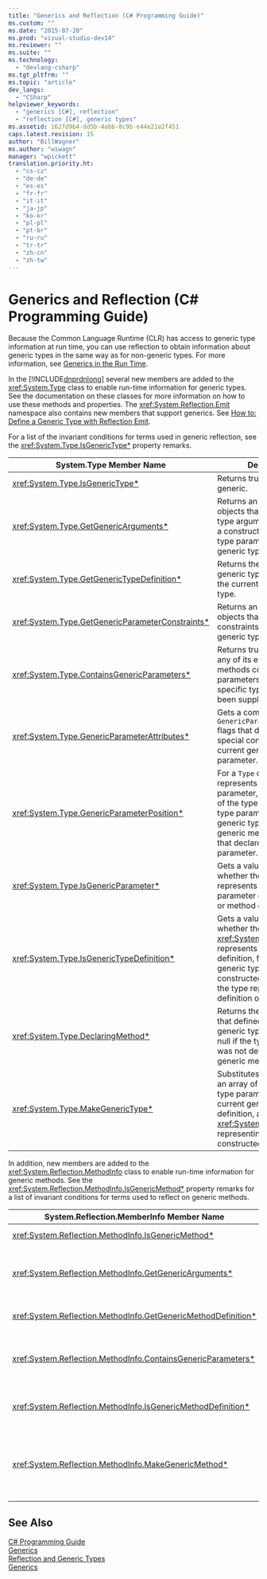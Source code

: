 ```yaml
---
title: "Generics and Reflection (C# Programming Guide)"
ms.custom: ""
ms.date: "2015-07-20"
ms.prod: "visual-studio-dev14"
ms.reviewer: ""
ms.suite: ""
ms.technology: 
  - "devlang-csharp"
ms.tgt_pltfrm: ""
ms.topic: "article"
dev_langs: 
  - "CSharp"
helpviewer_keywords: 
  - "generics [C#], reflection"
  - "reflection [C#], generic types"
ms.assetid: 162fd9b4-dd5b-4abb-8c9b-e44e21e2f451
caps.latest.revision: 15
author: "BillWagner"
ms.author: "wiwagn"
manager: "wpickett"
translation.priority.ht: 
  - "cs-cz"
  - "de-de"
  - "es-es"
  - "fr-fr"
  - "it-it"
  - "ja-jp"
  - "ko-kr"
  - "pl-pl"
  - "pt-br"
  - "ru-ru"
  - "tr-tr"
  - "zh-cn"
  - "zh-tw"
---
```

# Generics and Reflection (C# Programming Guide)
Because the Common Language Runtime (CLR) has access to generic type information at run time, you can use reflection to obtain information about generic types in the same way as for non-generic types. For more information, see [Generics in the Run Time](../../../csharp\programming-guide\generics/generics-in-the-run-time.md).  
  
 In the [!INCLUDE[dnprdnlong](../../../csharp\programming-guide\events/includes/dnprdnlong_md.md)] several new members are added to the <xref:System.Type> class to enable run-time information for generic types. See the documentation on these classes for more information on how to use these methods and properties. The <xref:System.Reflection.Emit> namespace also contains new members that support generics. See [How to: Define a Generic Type with Reflection Emit](../Topic/How%20to:%20Define%20a%20Generic%20Type%20with%20Reflection%20Emit.md).  
  
 For a list of the invariant conditions for terms used in generic reflection, see the <xref:System.Type.IsGenericType*> property remarks.  
  
|System.Type Member Name|Description|  
|-----------------------------|-----------------|  
|<xref:System.Type.IsGenericType*>|Returns true if a type is generic.|  
|<xref:System.Type.GetGenericArguments*>|Returns an array of `Type` objects that represent the type arguments supplied for a constructed type, or the type parameters of a generic type definition.|  
|<xref:System.Type.GetGenericTypeDefinition*>|Returns the underlying generic type definition for the current constructed type.|  
|<xref:System.Type.GetGenericParameterConstraints*>|Returns an array of `Type` objects that represent the constraints on the current generic type parameter.|  
|<xref:System.Type.ContainsGenericParameters*>|Returns true if the type or any of its enclosing types or methods contain type parameters for which specific types have not been supplied.|  
|<xref:System.Type.GenericParameterAttributes*>|Gets a combination of `GenericParameterAttributes` flags that describe the special constraints of the current generic type parameter.|  
|<xref:System.Type.GenericParameterPosition*>|For a `Type` object that represents a type parameter, gets the position of the type parameter in the type parameter list of the generic type definition or generic method definition that declared the type parameter.|  
|<xref:System.Type.IsGenericParameter*>|Gets a value that indicates whether the current `Type` represents a type parameter of a generic type or method definition.|  
|<xref:System.Type.IsGenericTypeDefinition*>|Gets a value that indicates whether the current <xref:System.Type> represents a generic type definition, from which other generic types can be constructed. Returns true if the type represents the definition of a generic type.|  
|<xref:System.Type.DeclaringMethod*>|Returns the generic method that defined the current generic type parameter, or null if the type parameter was not defined by a generic method.|  
|<xref:System.Type.MakeGenericType*>|Substitutes the elements of an array of types for the type parameters of the current generic type definition, and returns a <xref:System.Type> object representing the resulting constructed type.|  
  
 In addition, new members are added to the <xref:System.Reflection.MethodInfo> class to enable run-time information for generic methods. See the <xref:System.Reflection.MethodInfo.IsGenericMethod*> property remarks for a list of invariant conditions for terms used to reflect on generic methods.  
  
|System.Reflection.MemberInfo Member Name|Description|  
|----------------------------------------------|-----------------|  
|<xref:System.Reflection.MethodInfo.IsGenericMethod*>|Returns true if a method is generic.|  
|<xref:System.Reflection.MethodInfo.GetGenericArguments*>|Returns an array of Type objects that represent the type arguments of a constructed generic method or the type parameters of a generic method definition.|  
|<xref:System.Reflection.MethodInfo.GetGenericMethodDefinition*>|Returns the underlying generic method definition for the current constructed method.|  
|<xref:System.Reflection.MethodInfo.ContainsGenericParameters*>|Returns true if the method or any of its enclosing types contain any type parameters for which specific types have not been supplied.|  
|<xref:System.Reflection.MethodInfo.IsGenericMethodDefinition*>|Returns true if the current <xref:System.Reflection.MethodInfo> represents the definition of a generic method.|  
|<xref:System.Reflection.MethodInfo.MakeGenericMethod*>|Substitutes the elements of an array of types for the type parameters of the current generic method definition, and returns a <xref:System.Reflection.MethodInfo> object representing the resulting constructed method.|  
  
## See Also  
 [C# Programming Guide](../../../csharp\programming-guide/index.md)   
 [Generics](../../../csharp\programming-guide\generics/index.md)   
 [Reflection and Generic Types](../Topic/Reflection%20and%20Generic%20Types.md)   
 [Generics](../Topic/Generics%20in%20the%20.NET%20Framework.md)